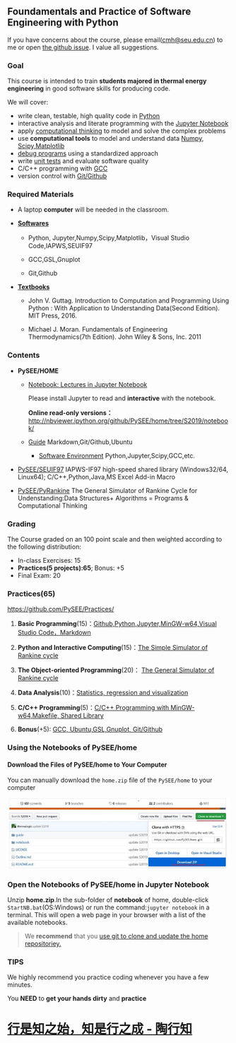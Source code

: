 
## Foundamentals and Practice of Software Engineering with Python

If you have concerns about the course, please email(cmh@seu.edu.cn) to me or open [the github issue](https://github.com/PySEE/home/issues). I value all suggestions.
 
### Goal

This course is intended to train **students majored in thermal energy engineering** in good software skills for producing code.

We will cover: 

* write clean, testable, high quality code in [Python](https://www.python.org/)
* interactive analysis and literate programming with the [Jupyter Notebook](https://jupyter.org)
* apply [computational thinking](https://en.wikipedia.org/wiki/Computational_thinking) to model and solve the complex problems
* use **computational tools** to model and understand data [Numpy, Scipy,Matplotlib](https://www.scipy.org/)
* [debug programs](https://en.wikipedia.org/wiki/Debugging) using a standardized approach
* write [unit tests](https://en.wikipedia.org/wiki/Unit_testing) and evaluate software quality
* C/C++ programming with [GCC](https://gcc.gnu.org/)
* version control with [Git/Github](https://git-scm.com/) 

### Required Materials

* A laptop **computer** will be needed in the classroom.

* **[Softwares](./guide/BuildingSoftwareEnvironment.md)**

   * Python, Jupyter,Numpy,Scipy,Matplotlib，Visual Studio Code,IAPWS,SEUIF97
   
   * GCC,GSL,Gnuplot
   
   * Git,Github
 
* **[Textbooks](./References.md)**

   * John V. Guttag. Introduction to Computation and Programming Using Python : With Application to Understanding Data(Second Edition). MIT Press, 2016.
  
   * Michael J. Moran. Fundamentals of Engineering Thermodynamics(7th Edition). John Wiley & Sons, Inc. 2011

### Contents

* **PySEE/HOME**
   
   * [Notebook: Lectures in Jupyter Notebook](./notebook)

     Please install Jupyter to read and **interactive** with the notebook.

     **Online read-only versions：**    http://nbviewer.ipython.org/github/PySEE/home/tree/S2019/notebook/

  * [Guide](./guide) Markdown,Git/Github,Ubuntu

    * [Software Environment](./guide/BuildingSoftwareEnvironment.md) Python,Jupyter,Scipy,GCC,etc.

* [PySEE/SEUIF97](https://github.com/PySEE/SEUIF97) IAPWS-IF97 high-speed shared library (Windows32/64, Linux64); C/C++,Python,Java,MS Excel Add-in Macro 

* [PySEE/PyRankine](https://github.com/PySEE/PyRankine) The General Simulator of Rankine Cycle for Undenstanding:Data Structures+ Algorithms = Programs & Computational Thinking 

### Grading

The Course graded on an 100 point scale and then weighted according to the following distribution:

  * In-class Exercises: 15
  * **Practices(5 projects):65**; Bonus: +5
  * Final Exam: 20
  
### Practices(65)
    
https://github.com/PySEE/Practices/

  1. **Basic Programming**(15)：[Github,Python,Jupyter,MinGW-w64,Visual Studio Code，Markdown](https://github.com/PySEE/Practices/tree/S2019/P1)

  2. **Python and Interactive Computing**(15)：[The Simple Simulator of Rankine cycle](https://github.com/PySEE/Practices/tree/S2019/P2)
   
  3. **The Object-oriented Programming**(20)： [The General Simulator of Rankine cycle](https://github.com/PySEE/Practices/tree/S2019/P3)  
  
  4. **Data Analysis**(10)：[Statistics, regression and visualization](https://github.com/PySEE/Practices/tree/S2019/P4)

  5. **C/C++ Programming**(5)：[C/C++ Programming with MinGW-w64,Makefile, Shared Library](https://github.com/PySEE/Practices/tree/S2019/P5)

  6. **Bonus**(+5): [GCC, Ubuntu,GSL,Gnuplot, Git/Github](https://github.com/PySEE/Practices/tree/S2019/Bonus) 

### Using the Notebooks of PySEE/home 

#### Download the Files of  PySEE/home to Your Computer 

You can manually download the `home.zip` file of the `PySEE/home` to your computer

![download](./guide/img/downloadhome.jpg)

### Open the Notebooks of PySEE/home in Jupyter Notebook

Unzip **home.zip**.In the sub-folder of **notebook** of home, double-click `StartNB.bat`(OS:Windows) or run the command:`jupyter notebook` in a terminal. This will open a web page in your browser with a list of the available notebooks.

>We **recommend** that you [use git to clone and update the home repositoriey.](./guide/BuildingSoftwareEnvironment.md#e-using-git)

### TIPS

We highly recommend you practice coding whenever you have a few minutes.

You **NEED** to **get your hands dirty** and **practice**

# [行是知之始，知是行之成 - 陶行知](http://yuedu.163.com/source/2963f558d8cc47dda31faa19c4e776e9_4)

